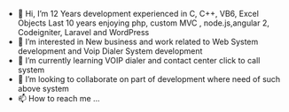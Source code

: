 - 👋 Hi, I’m 12 Years development experienced in C, C++, VB6, Excel Objects Last 10 years enjoying php, custom MVC , node.js,angular 2, Codeigniter, Laravel and WordPress
- 👀 I’m interested in New business and work related to Web System development and Voip Dialer System development
- 🌱 I’m currently learning VOIP dialer and contact center click to call system
- 💞️ I’m looking to collaborate on part of development where need of such above system 
- 📫 How to reach me ...

<!---
business-expert/business-expert is a ✨ special ✨ repository because its `README.md` (this file) appears on your GitHub profile.
You can click the Preview link to take a look at your changes.
--->
